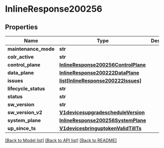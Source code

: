 # InlineResponse200256

## Properties
Name | Type | Description | Notes
------------ | ------------- | ------------- | -------------
**maintenance_mode** | **str** |  | [optional] 
**colr_active** | **str** |  | [optional] 
**control_plane** | [**InlineResponse200256ControlPlane**](InlineResponse200256ControlPlane.md) |  | [optional] 
**data_plane** | [**InlineResponse200222DataPlane**](InlineResponse200222DataPlane.md) |  | [optional] 
**issues** | [**list[InlineResponse200222Issues]**](InlineResponse200222Issues.md) |  | [optional] 
**lifecycle_status** | **str** |  | [optional] 
**status** | **str** |  | [optional] 
**sw_version** | **str** |  | [optional] 
**sw_version_v2** | [**V1devicesupgradescheduleVersion**](V1devicesupgradescheduleVersion.md) |  | [optional] 
**system_plane** | [**InlineResponse200256SystemPlane**](InlineResponse200256SystemPlane.md) |  | [optional] 
**up_since_ts** | [**V1devicesbringuptokenValidTillTs**](V1devicesbringuptokenValidTillTs.md) |  | [optional] 

[[Back to Model list]](../README.md#documentation-for-models) [[Back to API list]](../README.md#documentation-for-api-endpoints) [[Back to README]](../README.md)


